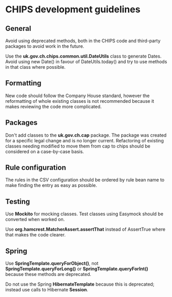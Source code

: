 # CHIPS development guidelines

## General

Avoid using deprecated methods, both in the CHIPS code and third-party packages
to avoid work in the future.

Use the **uk.gov.ch.chips.common.util.DateUtils** class to generate Dates.
Avoid using new Date() in favour of DateUtils.today() and try to use methods in
that class where possible.

## Formatting

New code should follow the Company House standard, however the reformatting of whole
existing classes is not recommended because it makes reviewing the code more complicated.

## Packages

Don't add classes to the **uk.gov.ch.cap** package. The package was created for
a specific legal change and is no longer current. Refactoring of existing classes needing
modified to move them from cap to chips should be considered on a case-by-case basis.

## Rule configuration

The rules in the CSV configuration should be ordered by rule bean name to make finding
the entry as easy as possible.

## Testing

Use **Mockito** for mocking classes.
Test classes using Easymock should be converted when worked on.

Use **org.hamcrest.MatcherAssert.assertThat** instead of
AssertTrue where that makes the code clearer.

## Spring

Use **SpringTemplate.queryForObject()**,
not **SpringTemplate.queryForLong()** or **SpringTemplate.queryForInt()**
because these methods are deprecated.

Do not use the Spring **HibernateTemplate** because this is deprecated;
instead use calls to Hibernate **Session**.
